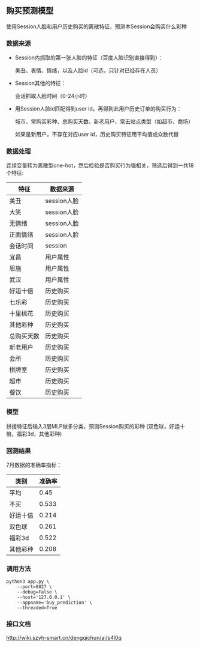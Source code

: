 ## 购买预测模型

使用Session人脸和用户历史购买的离散特征，预测本Session会购买什么彩种

### 数据来源

* Session内抓取的第一张人脸的特征（百度人脸识别直接得到）： 
    
    美丑、表情、情绪，以及人脸id（可选，只针对已经存在人员）

* Session其他的特征：
     
    会话抓取人脸时间（0-24小时）

* 用Session人脸id匹配得到user id，再得到此用户历史订单的购买行为： 
    
    城市、常购买彩种、总购买天数、新老用户、常去站点类型（如超市、商场）  
        
    如果是新用户，不存在对应user id，历史购买特征用平均值或众数代替


### 数据处理

连续变量转为离散型one-hot，然后检验是否购买行为强相关，筛选后得到一共18个特征:
    
  
|  特征   | 数据来源  |
|  ----  | ----  |
| 美丑  | session人脸 |
| 大笑  | session人脸 |
| 无情绪  | session人脸 |
| 正面情绪  | session人脸 |
| 会话时间  | session |
| 宜昌  | 用户属性 |
| 恩施  | 用户属性 |
| 武汉  | 用户属性 |
| 好运十倍  | 历史购买 |
| 七乐彩  | 历史购买 |
| 十里桃花  | 历史购买 |
| 其他彩种  | 历史购买 |
| 总购买天数  | 历史购买 |
| 新老用户  | 历史购买 |
| 会所  | 历史购买 |
| 棋牌室  | 历史购买 |
| 超市  | 历史购买 |
| 餐饮  | 历史购买 |

### 模型

拼接特征后输入3层MLP做多分类，预测Session购买的彩种 (双色球，好运十倍，福彩3d，其他彩种)

### 回测结果

7月数据的准确率指标：

| 类别 | 准确率 |
| ---- | ---- |
| 平均 | 0.45 |
| 不买 | 0.533 |
| 好运十倍 | 0.214 |
| 双色球 | 0.261 |
| 福彩3d | 0.522 |
| 其他彩种 | 0.208 |


### 调用方法
```
python3 app.py \
    --port=8827 \
    --debug=False \
    --host='127.0.0.1' \
    --appname='buy_prediction' \
    --threaded=True
```


### 接口文档

http://wiki.szyh-smart.cn/dengqichun/ai/s4l0q

